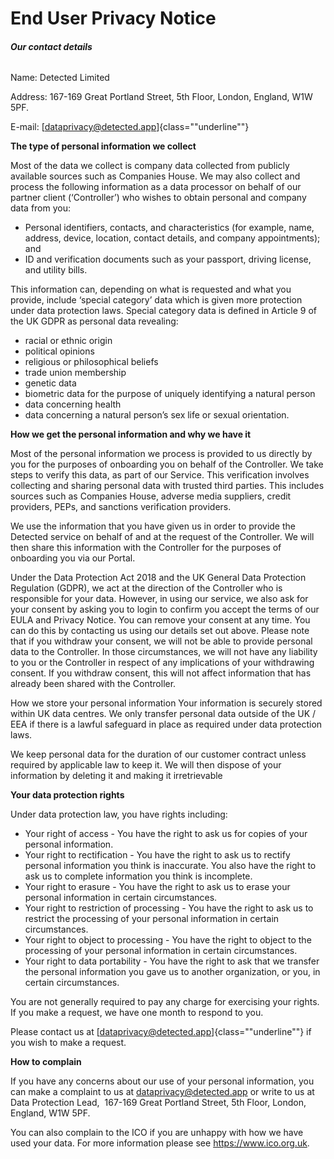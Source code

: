 # End User Privacy Notice

###### **Our contact details** 

Name: Detected Limited

Address: 167-169 Great Portland Street, 5th Floor, London, England, W1W 5PF.

E-mail: [<dataprivacy@detected.app>]{class="&#x22;underline&#x22;"}

**The type of personal information we collect** 

Most of the data we collect is company data collected from publicly available sources such as Companies House. We may also collect and process the following information as a data processor on behalf of our partner client (‘Controller’) who wishes to obtain personal and company data from you:

- Personal identifiers, contacts, and characteristics (for example, name, address, device, location, contact details, and company appointments); and 
- ID and verification documents such as your passport, driving license, and utility bills. 

This information can, depending on what is requested and what you provide, include ‘special category’ data which is given more protection under data protection laws. Special category data is defined in Article 9 of the UK GDPR as personal data revealing:

- racial or ethnic origin
- political opinions
- religious or philosophical beliefs
- trade union membership
- genetic data
- biometric data for the purpose of uniquely identifying a natural person
- data concerning health
- data concerning a natural person’s sex life or sexual orientation. 

**How we get the personal information and why we have it**

Most of the personal information we process is provided to us directly by you for the purposes of onboarding you on behalf of the Controller. We take steps to verify this data, as part of our Service. This verification involves collecting and sharing personal data with trusted third parties. This includes sources such as Companies House, adverse media suppliers, credit providers, PEPs, and sanctions verification providers.

We use the information that you have given us in order to provide the Detected service on behalf of and at the request of the Controller. We will then share this information with the Controller for the purposes of onboarding you via our Portal. 

Under the Data Protection Act 2018 and the UK General Data Protection Regulation (GDPR), we act at the direction of the Controller who is responsible for your data. However, in using our service, we also ask for your consent by asking you to login to confirm you accept the terms of our EULA and Privacy Notice. You can remove your consent at any time. You can do this by contacting us using our details set out above. Please note that if you withdraw your consent, we will not be able to provide personal data to the Controller. In those circumstances, we will not have any liability to you or the Controller in respect of any implications of your withdrawing consent. If you withdraw consent, this will not affect information that has already been shared with the Controller. 

How we store your personal information Your information is securely stored within UK data centres. We only transfer personal data outside of the UK / EEA if there is a lawful safeguard in place as required under data protection laws. 

We keep personal data for the duration of our customer contract unless required by applicable law to keep it. We will then dispose of your information by deleting it and making it irretrievable

**Your data protection rights**

Under data protection law, you have rights including:

- Your right of access - You have the right to ask us for copies of your personal information. 
- Your right to rectification - You have the right to ask us to rectify personal information you think is inaccurate. You also have the right to ask us to complete information you think is incomplete. 
- Your right to erasure - You have the right to ask us to erase your personal information in certain circumstances. 
- Your right to restriction of processing - You have the right to ask us to restrict the processing of your personal information in certain circumstances. 
- Your right to object to processing - You have the right to object to the processing of your personal information in certain circumstances.
- Your right to data portability - You have the right to ask that we transfer the personal information you gave us to another organization, or you, in certain circumstances.

You are not generally required to pay any charge for exercising your rights. If you make a request, we have one month to respond to you.

Please contact us at [<dataprivacy@detected.app>]{class="&#x22;underline&#x22;"} if you wish to make a request.

**How to complain**

If you have any concerns about our use of your personal information, you can make a complaint to us at <dataprivacy@detected.app> or write to us at Data Protection Lead,  167-169 Great Portland Street, 5th Floor, London, England, W1W 5PF.

You can also complain to the ICO if you are unhappy with how we have used your data. For more information please see <https://www.ico.org.uk>.
